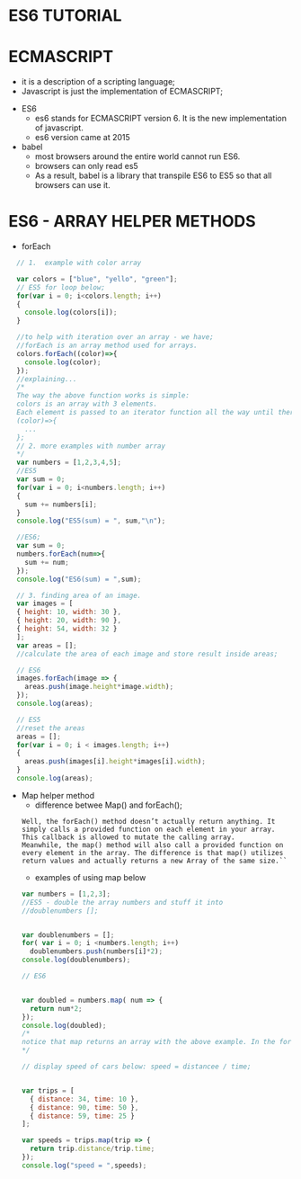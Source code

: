 # **ES6 TUTORIAL**

# ECMASCRIPT
  - it is a description of a scripting language;
  - Javascript is just the implementation of ECMASCRIPT;
  * ES6
    - es6 stands for ECMASCRIPT version 6. It is the new implementation of javascript.
    - es6 version came at 2015
  * babel
    - most browsers around the entire world cannot run ES6. 
    - browsers can only read es5
    - As a result, babel is a library that transpile ES6 to ES5 so that all browsers can use it.
# ES6 - ARRAY HELPER METHODS
 * forEach
  ```javascript
    // 1.  example with color array

    var colors = ["blue", "yello", "green"];  
    // ES5 for loop below;
    for(var i = 0; i<colors.length; i++)
    {
      console.log(colors[i]);
    }

    //to help with iteration over an array - we have;
    //forEach is an array method used for arrays.
    colors.forEach((color)=>{
      console.log(color);
    });
    //explaining...
    /*
    The way the above function works is simple:
    colors is an array with 3 elements.
    Each element is passed to an iterator function all the way until there is no more elements -
    (color)=>{
      ...
    };
    // 2. more examples with number array
    */
    var numbers = [1,2,3,4,5];
    //ES5
    var sum = 0;
    for(var i = 0; i<numbers.length; i++)
    {
      sum += numbers[i];
    }
    console.log("ES5(sum) = ", sum,"\n");

    //ES6;
    var sum = 0;
    numbers.forEach(num=>{
      sum += num;
    });
    console.log("ES6(sum) = ",sum);

    // 3. finding area of an image.
    var images = [
    { height: 10, width: 30 },
    { height: 20, width: 90 },
    { height: 54, width: 32 }
    ];
    var areas = [];
    //calculate the area of each image and store result inside areas;

    // ES6
    images.forEach(image => {
      areas.push(image.height*image.width);
    });
    console.log(areas);

    // ES5
    //reset the areas
    areas = [];
    for(var i = 0; i < images.length; i++)
    {
      areas.push(images[i].height*images[i].width);
    }
    console.log(areas);
```
  * Map helper method
    - difference betwee Map() and forEach();
    ```
    Well, the forEach() method doesn’t actually return anything. It simply calls a provided function on each element in your array. This callback is allowed to mutate the calling array.
    Meanwhile, the map() method will also call a provided function on every element in the array. The difference is that map() utilizes return values and actually returns a new Array of the same size.``
    ```
    - examples of using map below
    ```javascript
    var numbers = [1,2,3];
    //ES5 - double the array numbers and stuff it into
    //doublenumbers [];


    var doublenumbers = [];
    for( var i = 0; i <numbers.length; i++)
      doublenumbers.push(numbers[i]*2);
    console.log(doublenumbers);

    // ES6


    var doubled = numbers.map( num => {
      return num*2;
    });
    console.log(doubled);
    /*
    notice that map returns an array with the above example. In the for loop, we had to define the array initially;
    */

    // display speed of cars below: speed = distancee / time;

    
    var trips = [
      { distance: 34, time: 10 },
      { distance: 90, time: 50 },
      { distance: 59, time: 25 }
    ];

    var speeds = trips.map(trip => {
      return trip.distance/trip.time;
    });
    console.log("speed = ",speeds);
    ```